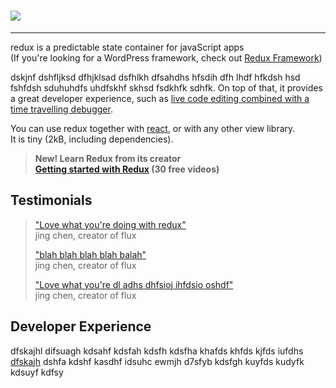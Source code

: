 ![](https://camo.githubusercontent.com/f28b5bc7822f1b7bb28a96d8d09e7d79169248fc/687474703a2f2f692e696d6775722e636f6d2f4a65567164514d2e706e67)
=====  
---

redux is a predictable state container for javaScript apps  
(If you're looking for a WordPress framework, check out [Redux Framework](https://reduxframework.com/))

dskjnf dshfljksd dfhjklsad dsfhlkh  dfsahdhs hfsdih dfh lhdf hfkdsh hsd fshfdsh sduhuhdfs uhdfskhf skhsd fsdkhfk sdhfk. On top of that, it provides a great developer experience, such as [live code editing combined with a time travelling debugger](https://google.com).  

You can use redux together with [react](https://google.com), or with any other view library.  
It is tiny (2kB, including dependencies).

>**New! Learn Redux from its creator  
>[Getting started with Redux]() (30 free videos)**


## Testimonials ##

>["Love what you're doing with redux"]()  
>jing chen, creator of flux
>
>["blah blah blah blah balah"]()  
>jing chen, creator of flux
>
>["Love what you're dl adhs dhfsioj ihfdsio oshdf"]()  
>jing chen, creator of flux

## Developer Experience ##

dfskajhl difsuagh kdsahf kdsfah kdsfh kdsfha khafds khfds kjfds iufdhs [dfskajh]() dshfa kdshf kasdhf idsuhc ewmjh d7sfyb kdsfgh kuyfds kudyfk kdsuyf  kdfsy
